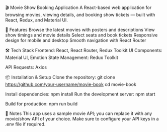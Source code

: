🎬 Movie Show Booking Application
A React-based web application for browsing movies, viewing details, and booking show tickets — built with React, Redux, and Material UI.

🚀 Features
Browse the latest movies with posters and descriptions
View show timings and movie details
Select seats and book tickets
Responsive design for mobile and desktop
Smooth navigation with React Router

🛠 Tech Stack
Frontend: React, React Router, Redux Toolkit
UI Components: Material UI, Emotion
State Management: Redux Toolkit

API Requests: Axios

📦 Installation & Setup
Clone the repository:
git clone https://github.com/your-username/movie-book
cd movie-book

Install dependencies:
npm install
Run the development server:
npm start

Build for production:
npm run build

📌 Notes
This app uses a sample movie API; you can replace it with any movie/show API of your choice.
Make sure to configure your API keys in a .env file if required.

